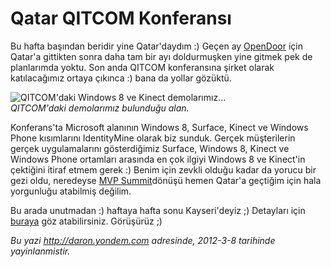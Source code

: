 # Qatar QITCOM Konferansı 

Bu hafta başından beridir yine Qatar'daydım :) Geçen ay
[OpenDoor](http://daron.yondem.com/tr/post/Qatarda_Microsoft_OpenDoor_2012)
için Qatar'a gittikten sonra daha tam bir ayı doldurmuşken yine gitmek
pek de planlarımda yoktu. Son anda QITCOM konferansına şirket olarak
katılacağımız ortaya çıkınca :) bana da yollar gözüktü.

![QITCOM'daki Windows 8 ve Kinect
demolarımız...](../media/Qatar_QITCOM_Konferansi/qitcom_1.jpg)\
 *QITCOM'daki demolarımız bulunduğu alan.*

Konferans'ta Microsoft alanının Windows 8, Surface, Kinect ve Windows
Phone kısımlarını IdentityMine olarak biz sunduk. Gerçek müşterilerin
gerçek uygulamalarını gösterdiğimiz Surface, Windows 8, Kinect ve
Windows Phone ortamları arasında en çok ilgiyi Windows 8 ve Kinect'in
çektiğini itiraf etmem gerek :) Benim için zevkli olduğu kadar da yorucu
bir gezi oldu, neredeyse [MVP
Summit](http://daron.yondem.com/tr/post/MVP_Summit_2012)dönüşü hemen
Qatar'a geçtiğim için hala yorgunluğu atabilmiş değilim.

Bu arada unutmadan :) haftaya hafta sonu Kayseri'deyiz ;) Detayları için
[buraya](http://www.inetatr.org/etkinlikler/yazilimcilar-kayseri-de-bulusuyor)
göz atabilirsiniz. Görüşürüz ;)


*Bu yazi http://daron.yondem.com adresinde, 2012-3-8 tarihinde yayinlanmistir.*